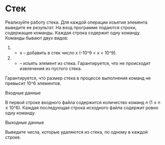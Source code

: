 # Стек
Реализуйте работу стека. Для каждой операции изъятия элемента выведите ее результат.
На вход программе подаются строки, содержащие команды. Каждая строка содержит одну команду. Команды бывают двух видов:

1. + x – добавить в стек число x (-10^9 < x < 10^9).
2. - – изъять элемент из стека. Гарантируется, что не происходит извлечения из пустого стека.

Гарантируется, что размер стека в процессе выполнения команд не превысит 10^6 элементов.

Входные данные

В первой строке входного файла содержится количество команд n (1 ≤ n ≤ 10^6). Каждая последующая строка исходного файла содержит ровно одну команду.

Выходные данные

Выведите числа, которые удаляются из стека, по одному в каждой строке.
